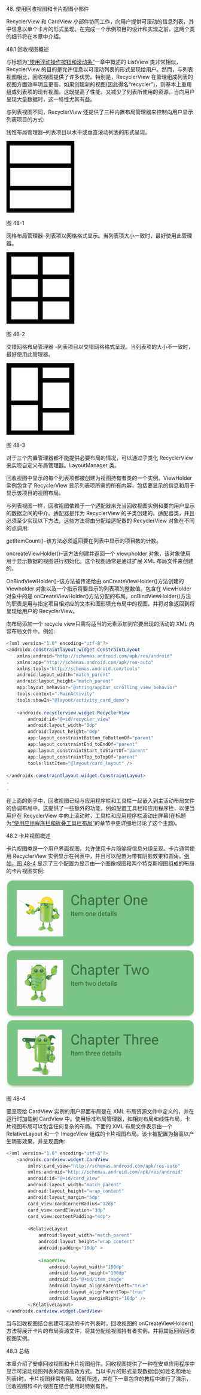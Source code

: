 48\. 使用回收视图和卡片视图小部件

RecyclerView 和 CardView 小部件协同工作，向用户提供可滚动的信息列表，其中信息以单个卡片的形式呈现。在完成一个示例项目的设计和实现之前，这两个类的细节将在本章中介绍。

48.1 回收视图概述

与标题为[“使用浮动操作按钮和滚动条”](46.html#_idTextAnchor926)一章中概述的 ListView 类非常相似，RecyclerView 的目的是允许信息以可滚动列表的形式呈现给用户。然而，与列表视图相比，回收视图提供了许多优势。特别是，RecyclerView 在管理组成列表的视图方面效率明显更高，如果创建新的视图(因此得名“recycler”)，则基本上重用组成列表项的现有视图。这既提高了性能，又减少了列表所使用的资源，当向用户呈现大量数据时，这一特性尤其有益。

与列表视图不同，RecyclerView 还提供了三种内置布局管理器来控制向用户显示列表项目的方式:

线性布局管理器–列表项目以水平或垂直滚动列表的形式呈现。

![](img/Image2427.jpg)

图 48-1

网格布局管理器–列表项以网格格式显示。当列表项大小一致时，最好使用此管理器。

![](img/Image2436.jpg)

图 48-2

交错网格布局管理器 -列表项目以交错网格格式呈现。当列表项的大小不一致时，最好使用此管理器。

![](img/Image2443.jpg)

图 48-3

对于三个内置管理器都不能提供必要布局的情况，可以通过子类化 RecyclerView 来实现自定义布局管理器。LayoutManager 类。

回收视图中显示的每个列表项都被创建为视图持有者类的一个实例。ViewHolder 实例包含了 RecyclerView 显示列表项所需的所有内容，包括要显示的信息和用于显示该项目的视图布局。

与列表视图一样，回收视图依赖于一个适配器来充当回收视图实例和要向用户显示的数据之间的中介。适配器是作为 RecyclerView 的子类创建的。适配器类，并且必须至少实现以下方法，这些方法将由分配给适配器的 RecyclerView 对象在不同的点调用:

getItemCount()–该方法必须返回要在列表中显示的项目数的计数。

oncreateViewHolder()–该方法创建并返回一个 viewpholder 对象，该对象使用用于显示数据的视图进行初始化。这个视图通常是通过扩展 XML 布局文件来创建的。

OnBindViewHolder()–该方法被传递给由 onCreateViewHolder()方法创建的 Viewholder 对象以及一个指示将要显示的列表项的整数值。包含在 ViewHolder 对象中的是 onCreateViewHolder()方法分配的布局。onBindViewHolder()方法的职责是用与指定项目相对应的文本和图形填充布局中的视图，并将对象返回到将呈现给用户的 RecyclerView。

向布局添加一个 recycle view只需将适当的元素添加到它要出现的活动的 XML 内容布局文件中。例如:

```java
<?xml version="1.0" encoding="utf-8"?>
<androidx.constraintlayout.widget.ConstraintLayout 
    xmlns:android="http://schemas.android.com/apk/res/android"
    xmlns:app="http://schemas.android.com/apk/res-auto"
    xmlns:tools="http://schemas.android.com/tools"
    android:layout_width="match_parent"
    android:layout_height="match_parent"
    app:layout_behavior="@string/appbar_scrolling_view_behavior"
    tools:context=".MainActivity"
    tools:showIn="@layout/activity_card_demo">

    <androidx.recyclerview.widget.RecyclerView
        android:id="@+id/recycler_view"
        android:layout_width="0dp"
        android:layout_height="0dp"
        app:layout_constraintBottom_toBottomOf="parent"
        app:layout_constraintEnd_toEndOf="parent"
        app:layout_constraintStart_toStartOf="parent"
        app:layout_constraintTop_toTopOf="parent"
        tools:listItem="@layout/card_layout" />

</androidx.constraintlayout.widget.ConstraintLayout>
.
.
```

在上面的例子中，回收视图已经与应用程序栏和工具栏一起嵌入到主活动布局文件的协调布局中。这提供了一些额外的功能，例如配置工具栏和应用程序栏，以便当用户在 RecyclerView 中向上滚动时，工具栏和应用程序栏滚动出屏幕(在标题为[“使用应用程序栏和折叠工具栏布局”](51.html#_idTextAnchor1012)的章节中更详细地讨论了这个主题)。

48.2 卡片视图概述

卡片视图类是一个用户界面视图，允许使用卡片隐喻将信息分组呈现。卡片通常使用 RecyclerView 实例显示在列表中，并且可以配置为带有阴影效果和圆角。[例如，图 48-4](#_idTextAnchor984) 显示了三个配置为显示由一个图像视图和两个特克斯视图组成的布局的卡片视图实例:

![](img/Image24512.jpg)

图 48-4

要呈现给 CardView 实例的用户界面布局是在 XML 布局资源文件中定义的，并在运行时加载到 CardView 中。使用标准布局管理器，如相对布局和线性布局，卡片视图布局可以包含任何复杂的布局。下面的 XML 布局文件表示由一个 RelativeLayout 和一个 ImageView 组成的卡片视图布局。该卡被配置为抬高以产生阴影效果，并呈现圆角:

```java
<?xml version="1.0" encoding="utf-8"?>
    <androidx.cardview.widget.CardView
        xmlns:card_view="http://schemas.android.com/apk/res-auto"
        xmlns:android="http://schemas.android.com/apk/res/android"
        android:id="@+id/card_view"
        android:layout_width="match_parent"
        android:layout_height="wrap_content"
        android:layout_margin="5dp"
        card_view:cardCornerRadius="12dp"
        card_view:cardElevation="3dp"
        card_view:contentPadding="4dp">

        <RelativeLayout
            android:layout_width="match_parent"
            android:layout_height="wrap_content"
            android:padding="16dp" >

            <ImageView
                android:layout_width="100dp"
                android:layout_height="100dp"
                android:id="@+id/item_image"
                android:layout_alignParentLeft="true"
                android:layout_alignParentTop="true"
                android:layout_marginRight="16dp" />
        </RelativeLayout>
</androidx.cardview.widget.CardView>
```

当与回收视图结合创建可滚动的卡片列表时，回收视图的 onCreateViewHolder()方法将展开卡片的布局资源文件，将其分配给视图持有者实例，并将其返回给回收视图实例。

48.3 总结

本章介绍了安卓回收视图和卡片视图组件。回收视图提供了一种在安卓应用程序中显示可滚动视图列表的资源高效方式。当以卡片的形式呈现数据组(如姓名和地址列表)时，卡片视图非常有用。如前所述，并在下一章包含的教程中进行了演示，回收视图和卡片视图在结合使用时特别有用。